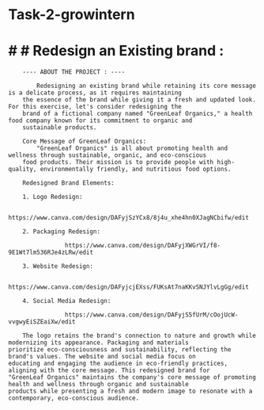 # Task-2-growintern

# # # Redesign an Existing brand : 

        ---- ABOUT THE PROJECT : ----

            Redesigning an existing brand while retaining its core message is a delicate process, as it requires maintaining 
        the essence of the brand while giving it a fresh and updated look. For this exercise, let's consider redesigning the 
        brand of a fictional company named "GreenLeaf Organics," a health food company known for its commitment to organic and 
        sustainable products.

        Core Message of GreenLeaf Organics:
            "GreenLeaf Organics" is all about promoting health and wellness through sustainable, organic, and eco-conscious 
        food products. Their mission is to provide people with high-quality, environmentally friendly, and nutritious food options.

        Redesigned Brand Elements:

        1. Logo Redesign:

                    https://www.canva.com/design/DAFyjSzYCx8/8j4u_xhe4hn0XJagNCbifw/edit

        2. Packaging Redesign:

                    https://www.canva.com/design/DAFyjXWGrVI/f8-9E1Wt7lm536RJe4zLRw/edit

        3. Website Redesign:

                    https://www.canva.com/design/DAFyjcjEXss/FUKsAt7naKKvSNJYlvLgGg/edit

        4. Social Media Redesign:

                    https://www.canva.com/design/DAFyjS5fUrM/cOojUcW-vvgwyEiSZEaiXw/edit

        The logo retains the brand's connection to nature and growth while modernizing its appearance. Packaging and materials 
    prioritize eco-consciousness and sustainability, reflecting the brand's values. The website and social media focus on 
    educating and engaging the audience in eco-friendly practices, aligning with the core message. This redesigned brand for 
    "GreenLeaf Organics" maintains the company's core message of promoting health and wellness through organic and sustainable 
    products while presenting a fresh and modern image to resonate with a contemporary, eco-conscious audience.
